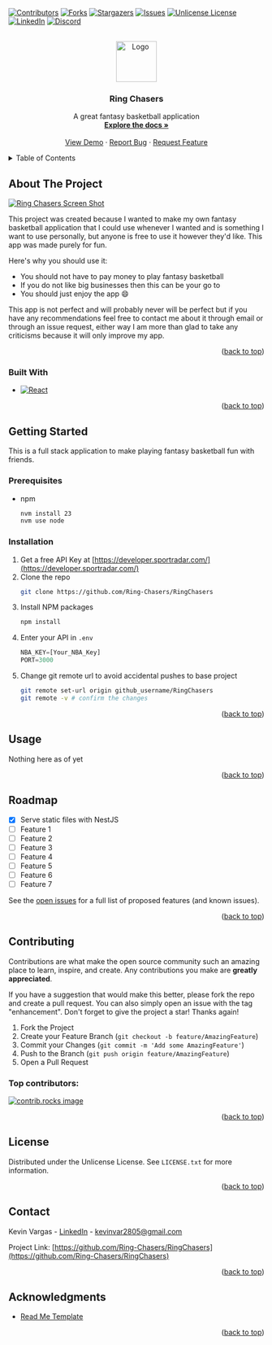 <a id="readme-top"></a>
<!--
*** Thanks for checking out the Best-README-Template. If you have a suggestion
*** that would make this better, please fork the repo and create a pull request
*** or simply open an issue with the tag "enhancement".
*** Don't forget to give the project a star!
*** Thanks again! Now go create something AMAZING! :D
-->



<!-- PROJECT SHIELDS -->
<!--
*** I'm using markdown "reference style" links for readability.
*** Reference links are enclosed in brackets [ ] instead of parentheses ( ).
*** See the bottom of this document for the declaration of the reference variables
*** for contributors-url, forks-url, etc. This is an optional, concise syntax you may use.
*** https://www.markdownguide.org/basic-syntax/#reference-style-links
-->
[![Contributors][contributors-shield]][contributors-url]
[![Forks][forks-shield]][forks-url]
[![Stargazers][stars-shield]][stars-url]
[![Issues][issues-shield]][issues-url]
[![Unlicense License][license-shield]][license-url]
[![LinkedIn][linkedin-shield]][linkedin-url]
[![Discord][discord-shield]][discord-url]


<!-- PROJECT LOGO -->
<br />
<div align="center">
  <a href="https://github.com/Ring-Chasers/RingChasers">
    <img src="images/logo.png" alt="Logo" width="80" height="80">
  </a>

  <h3 align="center">Ring Chasers</h3>

  <p align="center">
    A great fantasy basketball application
    <br />
    <a href="https://github.com/Ring-Chasers/RingChasers"><strong>Explore the docs »</strong></a>
    <br />
    <br />
    <a href="https://github.com/Ring-Chasers/RingChasers">View Demo</a>
    &middot;
    <a href="https://github.com/Ring-Chasers/RingChasers/issues/new?labels=bug&template=bug-report---.md">Report Bug</a>
    &middot;
    <a href="https://github.com/Ring-Chasers/RingChasers/issues/new?labels=enhancement&template=feature-request---.md">Request Feature</a>
  </p>
</div>



<!-- TABLE OF CONTENTS -->
<details>
  <summary>Table of Contents</summary>
  <ol>
    <li>
      <a href="#about-the-project">About The Project</a>
      <ul>
        <li><a href="#built-with">Built With</a></li>
      </ul>
    </li>
    <li>
      <a href="#getting-started">Getting Started</a>
      <ul>
        <li><a href="#prerequisites">Prerequisites</a></li>
        <li><a href="#installation">Installation</a></li>
      </ul>
    </li>
    <li><a href="#usage">Usage</a></li>
    <li><a href="#roadmap">Roadmap</a></li>
    <li><a href="#contributing">Contributing</a></li>
    <li><a href="#license">License</a></li>
    <li><a href="#contact">Contact</a></li>
    <li><a href="#acknowledgments">Acknowledgments</a></li>
  </ol>
</details>



<!-- ABOUT THE PROJECT -->
## About The Project

[![Ring Chasers Screen Shot][product-screenshot]](https://example.com)

This project was created because I wanted to make my own fantasy basketball application that I could use whenever I wanted and is something I want to use personally, but anyone is free to use it however they'd like. This app was made purely for fun.

Here's why you should use it:
* You should not have to pay money to play fantasy basketball
* If you do not like big businesses then this can be your go to
* You should just enjoy the app :smile:

This app is not perfect and will probably never will be perfect but if you have any recommendations feel free to contact me about it through email or through an issue request, either way I am more than glad to take any criticisms because it will only improve my app.

<p align="right">(<a href="#readme-top">back to top</a>)</p>



### Built With

* [![React][React.js]][React-url]

<p align="right">(<a href="#readme-top">back to top</a>)</p>



<!-- GETTING STARTED -->
## Getting Started

This is a full stack application to make playing fantasy basketball fun with friends.

### Prerequisites

* npm
  ```sh
  nvm install 23
  nvm use node
  ```

### Installation

1. Get a free API Key at [https://developer.sportradar.com/](https://developer.sportradar.com/)
2. Clone the repo
   ```sh
   git clone https://github.com/Ring-Chasers/RingChasers
   ```
3. Install NPM packages
   ```sh
   npm install
   ```
4. Enter your API in `.env`
   ```js
   NBA_KEY=[Your_NBA_Key]
   PORT=3000
   ```
5. Change git remote url to avoid accidental pushes to base project
   ```sh
   git remote set-url origin github_username/RingChasers
   git remote -v # confirm the changes
   ```

<p align="right">(<a href="#readme-top">back to top</a>)</p>



<!-- USAGE EXAMPLES -->
## Usage

Nothing here as of yet

<p align="right">(<a href="#readme-top">back to top</a>)</p>



<!-- ROADMAP -->
## Roadmap

- [x] Serve static files with NestJS
- [ ] Feature 1
- [ ] Feature 2
- [ ] Feature 3
- [ ] Feature 4
- [ ] Feature 5
- [ ] Feature 6
- [ ] Feature 7

See the [open issues](https://github.com/Ring-Chasers/RingChasers/issues) for a full list of proposed features (and known issues).

<p align="right">(<a href="#readme-top">back to top</a>)</p>



<!-- CONTRIBUTING -->
## Contributing

Contributions are what make the open source community such an amazing place to learn, inspire, and create. Any contributions you make are **greatly appreciated**.

If you have a suggestion that would make this better, please fork the repo and create a pull request. You can also simply open an issue with the tag "enhancement".
Don't forget to give the project a star! Thanks again!

1. Fork the Project
2. Create your Feature Branch (`git checkout -b feature/AmazingFeature`)
3. Commit your Changes (`git commit -m 'Add some AmazingFeature'`)
4. Push to the Branch (`git push origin feature/AmazingFeature`)
5. Open a Pull Request

### Top contributors:

<a href="https://github.com/Ring-Chasers/RingChasers/graphs/contributors">
  <img src="https://contrib.rocks/image?repo=Ring-Chasers/RingChasers" alt="contrib.rocks image" />
</a>

<p align="right">(<a href="#readme-top">back to top</a>)</p>



<!-- LICENSE -->
## License

Distributed under the Unlicense License. See `LICENSE.txt` for more information.

<p align="right">(<a href="#readme-top">back to top</a>)</p>



<!-- CONTACT -->
## Contact

Kevin Vargas - [LinkedIn](https://www.linkedin.com/in/kevinvargaslaracuente/) - kevinvar2805@gmail.com

Project Link: [https://github.com/Ring-Chasers/RingChasers](https://github.com/Ring-Chasers/RingChasers)

<p align="right">(<a href="#readme-top">back to top</a>)</p>



<!-- ACKNOWLEDGMENTS -->
## Acknowledgments

* [Read Me Template](https://github.com/othneildrew/Best-README-Template)

<p align="right">(<a href="#readme-top">back to top</a>)</p>



<!-- MARKDOWN LINKS & IMAGES -->
<!-- https://www.markdownguide.org/basic-syntax/#reference-style-links -->
[contributors-shield]: https://img.shields.io/github/contributors/Ring-Chasers/RingChasers.svg?style=for-the-badge
[contributors-url]: https://github.com/Ring-Chasers/RingChasers/graphs/contributors
[forks-shield]: https://img.shields.io/github/forks/Ring-Chasers/RingChasers.svg?style=for-the-badge
[forks-url]: https://github.com/Ring-Chasers/RingChasers/network/members
[stars-shield]: https://img.shields.io/github/stars/Ring-Chasers/RingChasers.svg?style=for-the-badge
[stars-url]: https://github.com/Ring-Chasers/RingChasers/stargazers
[issues-shield]: https://img.shields.io/github/issues/Ring-Chasers/RingChasers.svg?style=for-the-badge
[issues-url]: https://github.com/Ring-Chasers/RingChasers/issues
[license-shield]: https://img.shields.io/github/license/Ring-Chasers/RingChasers.svg?style=for-the-badge
[license-url]: https://github.com/Ring-Chasers/RingChasers/blob/master/LICENSE.txt
[linkedin-shield]: https://img.shields.io/badge/-LinkedIn-black.svg?style=for-the-badge&logo=linkedin&colorB=555
[linkedin-url]: https://linkedin.com/in/kevinvargaslaracuente
[React.js]: https://img.shields.io/badge/React-20232A?style=for-the-badge&logo=react&logoColor=61DAFB
[React-url]: https://reactjs.org/
[product-screenshot]: images/screenshot.png
[discord-shield]: https://img.shields.io/discord/1351221283483815936
[discord-url]: https://discord.gg/xwmWPftAC8